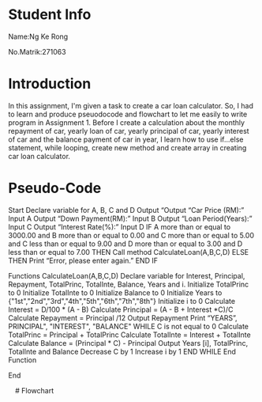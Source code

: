 # Student Info
Name:Ng Ke Rong

No.Matrik:271063

# Introduction
In this assignment, I'm given a task to create a car loan calculator. So, I had to learn and produce pseuodocode and flowchart to let me easily to write program in Assignment 1. Before I create a calculation about the monthly repayment of car, yearly loan of car, yearly principal of car, yearly interest of car and the balance payment of car in year, I learn how to use if...else statement, while looping, create new method and create array in creating car loan calculator.

# Pseudo-Code
Start 
Declare variable for A, B, C and D
Output “Output “Car Price (RM):”
Input A
Output “Down Payment(RM):”
Input B
Output “Loan Period(Years):”
Input C
Output “Interest Rate(%):”
Input D
IF A more than or equal to 3000.00 and B more than or equal to 0.00 and C more than or equal to 5.00 and C less than or equal to 9.00 and D more than or equal to 3.00 and D less than or equal to 7.00 THEN
	Call method CalculateLoan(A,B,C,D)
ELSE THEN
	Print “Error, please enter again.”
END IF

Functions CalculateLoan(A,B,C,D)
Declare variable for Interest, Principal, Repayment, TotalPrinc, TotalInte, Balance, Years and i.
Initialize TotalPrinc to 0
Initialize TotalInte to 0
Initialize Balance to 0
Initialize Years to {"1st","2nd","3rd","4th","5th","6th","7th","8th"}
Initialize i to 0
Calculate Interest = D/100 * (A - B)
Calculate Principal = (A - B + Interest *C)/C
Calculate Repayment = Principal /12
	Output Repayment
	Print “YEARS”, PRINCIPAL", "INTEREST", "BALANCE"
	WHILE C is not equal to 0
	            Calculate TotalPrinc = Principal + TotalPrinc
            	Calculate TotalInte = Interest + TotalInte
            	Calculate Balance = (Principal * C) - Principal	
	Output Years [i], TotalPrinc, TotalInte and Balance
	Decrease C by 1
	Increase i by 1
END WHILE
End Function

End

 # Flowchart
 
